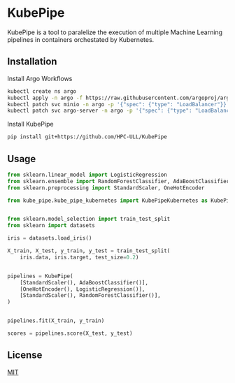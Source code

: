 # KubePipe

KubePipe is a tool to paralelize the execution of multiple Machine Learning pipelines in containers orchestated by Kubernetes.

## Installation
Install Argo Workflows
```bash
kubectl create ns argo
kubectl apply -n argo -f https://raw.githubusercontent.com/argoproj/argo-workflows/master/manifests/quick-start-postgres.yaml
kubectl patch svc minio -n argo -p '{"spec": {"type": "LoadBalancer"}}'
kubectl patch svc argo-server -n argo -p '{"spec": {"type": "LoadBalancer"}}'
```

Install KubePipe
```bash
pip install git+https://github.com/HPC-ULL/KubePipe
```

## Usage

```python
from sklearn.linear_model import LogisticRegression
from sklearn.ensemble import RandomForestClassifier, AdaBoostClassifier
from sklearn.preprocessing import StandardScaler, OneHotEncoder

from kube_pipe.kube_pipe_kubernetes import KubePipeKubernetes as KubePipe


from sklearn.model_selection import train_test_split
from sklearn import datasets

iris = datasets.load_iris()

X_train, X_test, y_train, y_test = train_test_split(
    iris.data, iris.target, test_size=0.2)


pipelines = KubePipe(
    [StandardScaler(), AdaBoostClassifier()],
    [OneHotEncoder(), LogisticRegression()],
    [StandardScaler(), RandomForestClassifier()],
)


pipelines.fit(X_train, y_train)

scores = pipelines.score(X_test, y_test)

```


## License

[MIT](https://choosealicense.com/licenses/mit/)